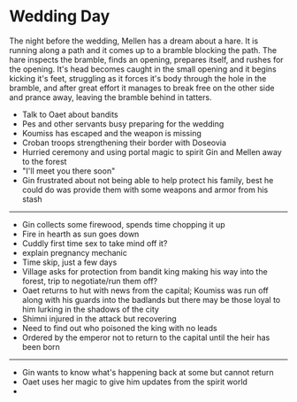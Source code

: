 # Wedding Day
The night before the wedding, Mellen has a dream about a hare. It is running along a path and it comes up to a bramble blocking the path. The hare inspects the bramble, finds an opening, prepares itself, and rushes for the opening. It's head becomes caught in the small opening and it begins kicking it's feet, struggling as it forces it's body through the hole in the bramble, and after great effort it manages to break free on the other side and prance away, leaving the bramble behind in tatters.

- Talk to Oaet about bandits
- Pes and other servants busy preparing for the wedding
- Koumiss has escaped and the weapon is missing
- Croban troops strengthening their border with Doseovia
- Hurried ceremony and using portal magic to spirit Gin and Mellen away to the forest
- "I'll meet you there soon"
- Gin frustrated about not being able to help protect his family, best he could do was provide them with some weapons and armor from his stash

---

- Gin collects some firewood, spends time chopping it up
- Fire in hearth as sun goes down
- Cuddly first time sex to take mind off it?
- explain pregnancy mechanic
- Time skip, just a few days
- Village asks for protection from bandit king making his way into the forest, trip to negotiate/run them off?
- Oaet returns to hut with news from the capital; Koumiss was run off along with his guards into the badlands but there may be those loyal to him lurking in the shadows of the city
- Shimni injured in the attack but recovering
- Need to find out who poisoned the king with no leads
- Ordered by the emperor not to return to the capital until the heir has been born

---

- Gin wants to know what's happening back at some but cannot return
- Oaet uses her magic to give him updates from the spirit world
- 